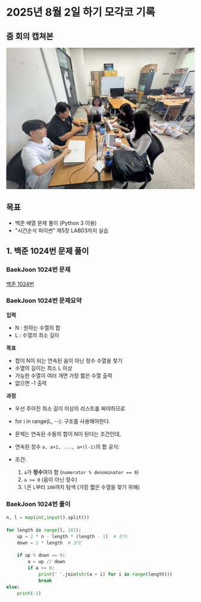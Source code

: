 # 2025년 8월 2일 하기 모각코 기록

## 줌 회의 캡쳐본
[![줌 화면 캡쳐](../image/모각코0731.jpg)](../image/모각코0731.jpg) 


## 목표
- 백준 배열 문제 풀이 (Python 3 이용)
- "시간순삭 파이썬" 제5장 LAB03까지 실습

## 1. 백준 1024번 문제 풀이
### BaekJoon 1024번 문제
[백준 1024번](https://www.acmicpc.net/problem/1024)

### BaekJoon 1024번 문제요약
**입력**

- N : 원하는 수열의 합
- L : 수열의 최소 길이

**목표**
- 합이 N이 되는 연속된 음이 아닌 정수 수열을 찾기
- 수열의 길이는 최소 L 이상
- 가능한 수열이 여러 개면 가장 짧은 수열 출력
- 없으면 -1 출력

**과정**
- 우선 주어진 최소 길이 이상의 리스트를 짜야하므로
- for i in range(L, --): 구조를 사용해야한다.
- 문제는 연속된 수들의 합이 N이 된다는 조건인데,

- 연속된 정수 `a, a+1, ..., a+(l-1)`의 합 공식:

  
  
- 조건:
  1. `a`가 **정수**여야 함 (`numerator % denominator == 0`)
  2. `a >= 0` (음이 아닌 정수)
  3. `l`은 `L`부터 `100`까지 탐색 (가장 짧은 수열을 찾기 위해)


### BaekJoon 1024번 풀이
```python
n, l = map(int,input().split())

for length in range(l, 101):
    up = 2 * n - length * (length - 1)  # 분자
    down = 2 * length  # 분모

    if up % down == 0:
        a = up // down
        if a >= 0:
            print(' '.join(str(a + i) for i in range(length)))
            break
else:
    print(-1)
```
